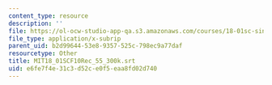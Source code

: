 ```yaml
---
content_type: resource
description: ''
file: https://ol-ocw-studio-app-qa.s3.amazonaws.com/courses/18-01sc-single-variable-calculus-fall-2010/e6fe7f4e31c3d52ce0f5eaa8fd02d740_MIT18_01SCF10Rec_55_300k.srt
file_type: application/x-subrip
parent_uid: b2d99644-53e8-9357-525c-798ec9a77daf
resourcetype: Other
title: MIT18_01SCF10Rec_55_300k.srt
uid: e6fe7f4e-31c3-d52c-e0f5-eaa8fd02d740
---
```

